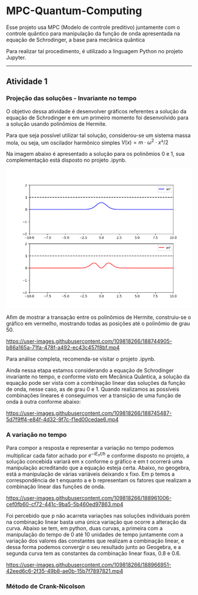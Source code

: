 # MPC-Quantum-Computing
Esse projeto usa MPC (Modelo de controle preditivo) juntamente com o controle quântico para manipulação da função de onda apresentada na equação de Schrodinger, a base para mecânica quântica

Para realizar tal procedimento, é utilizado a linguagem Python no projeto Jupyter. 

---

## Atividade 1

### Projeção das soluções - Invariante no tempo

O objetivo dessa atividade é desenvolver gráficos referentes a solução da equação de Schrodinger e em um primeiro momento foi desenvolvido para a solução usando polinômios de Hermite.

Para que seja possível utilizar tal solução, considerou-se um sistema massa mola, ou seja, um oscilador harmônico simples $V(x)=m\cdot\omega^{2}\cdot x²/2$

Na imagem abaixo é apresentado a solução para os polinômios 0 e 1, sua complementação está disposto no projeto .ipynb.

<div align="center">
  <img src="curvas.png" />
</div>

Afim de mostrar a transação entre os polinômios de Hermite, construiu-se o gráfico em vermelho, mostrando todas as posições até o polinômio de grau 50.

https://user-images.githubusercontent.com/109818266/188744905-b86a165a-71fa-478f-a492-ec43c457f8bf.mp4

Para análise completa, recomenda-se visitar o projeto .ipynb.

Ainda nessa etapa estamos considerando a equação de Schrodinger invariante no tempo, e conforme visto em Mecânica Quântica, a solução da equação pode ser vista com a combinação linear das soluções da função de onda, nesse caso, as de grau 0 e 1. Quando realizamos as possíveis combinações lineares é conseguimos ver a transição de uma função de onda à outra conforme abaixo:


https://user-images.githubusercontent.com/109818266/188745487-5d7f9ff4-e84f-4d32-9f7c-f1ed00cedae6.mp4

### A variação no tempo

Para compor a resposta e representar a variação no tempo podemos multiplicar cada fator achado por $e^{-iE_nt/\hbar}$ e conforme disposto no projeto, a solução concebida variará em x conforme o gráfico e em t ocorrerá uma manipulação acreditando que a equação esteja certa. Abaixo, no geogebra, está a manipulação de várias variáveis deixando x fixo. Em p temos a correspondência de t enquanto a e b representam os fatores que realizam a combinação linear das funções de onda.



https://user-images.githubusercontent.com/109818266/188961006-cef0fb60-cf72-441c-9ba5-5b460ed97863.mp4

Foi percebido que p não acarreta variações nas soluções individuais porém na combinação linear basta uma única variação que ocorre a alteração da curva. Abaixo se tem, em python, duas curvas, a primeira com a manipulação do tempo de 0 até 10 unidades de tempo juntamente com a variação dos valores das constantes que realizam a combinação linear, e dessa forma podemos convergir o seu resultado junto ao Geogebra, e a segunda curva tem as constantes da combinação linear fixas, 0.8 e 0.6.


https://user-images.githubusercontent.com/109818266/188966951-42eed6c6-2f35-49b8-ae0b-15b7f7897821.mp4


### Método de Crank-Nicolson
